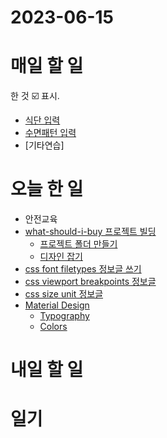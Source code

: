 # 2023-06-15

# 매일 할 일 
한 것  ☑️ 표시. 
* [식단 입력 ](../../projects/routine/meals/2023-04)
* [수면패턴 입력 ](../../projects/routine/sleeping-pattern/2023-04)
* [기타연습] 

# 오늘 한 일

* 안전교육
* [what-should-i-buy 프로젝트 빌딩](../../projects/coding/what-should-i-buy/roadmap)
    * [프로젝트 폴더 만들기](../../projects/coding/what-should-i-buy/roadmap)
    * [디자인 잡기](../../projects/coding/what-should-i-buy/2023-06-15)
* [css font filetypes 정보글 쓰기](../../programming/css/font-filetypes)
* [css viewport breakpoints 정보글](../../programming/css/viewport-breakpoints)
* [css size unit 정보글](../../programming/css/size-units)
* [Material Design](../../programming/material-design/)
    * [Typography](../../programming/material-design/typography)
    * [Colors](../../programming/material-design/colors)
    
# 내일 할 일

# 일기